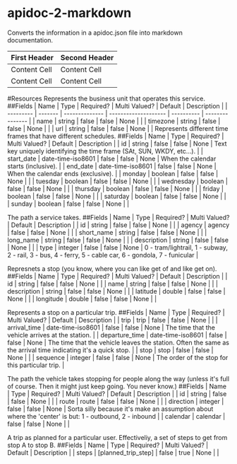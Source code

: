 apidoc-2-markdown
=================

Converts the information in a apidoc.json file into markdown documentation.

First Header  | Second Header
------------- | -------------
Content Cell  | Content Cell
Content Cell  | Content Cell

#Resources
Represents the business unit that operates this service.
##Fields
| Name | Type | Required? | Multi Valued? | Default | Description |
| --------- | ------- | -------------- | -------------------- | ---------- | ---------------   |
| name | string | false | false | None |  |
| timezone | string | false | false | None |  |
| url | string | false | false | None |  |
Represents different time frames that have different schedules.
##Fields
| Name | Type | Required? | Multi Valued? | Default | Description |
| id | string | false | false | None | Text key uniquely identifying the time frame (SAt, SUN, WKDY, etc...). |
| start_date | date-time-iso8601 | false | false | None | When the calendar starts (inclusive). |
| end_date | date-time-iso8601 | false | false | None | When the calendar ends (exclusive). |
| monday | boolean | false | false | None |  |
| tuesday | boolean | false | false | None |  |
| wednesday | boolean | false | false | None |  |
| thursday | boolean | false | false | None |  |
| friday | boolean | false | false | None |  |
| saturday | boolean | false | false | None |  |
| sunday | boolean | false | false | None |  |

The path a service takes.
##Fields
| Name | Type | Required? | Multi Valued? | Default | Description |
| id | string | false | false | None |  |
| agency | agency | false | false | None |  |
| short_name | string | false | false | None |  |
| long_name | string | false | false | None |  |
| description | string | false | false | None |  |
| type | integer | false | false | None | 0 - tram/lightrail, 1 - subway, 2 - rail, 3 - bus, 4 - ferry, 5 - cable car, 6 - gondola, 7 - funicular |

Represnets a stop (you know, where you can like get of and like get on).
##Fields
| Name | Type | Required? | Multi Valued? | Default | Description |
| id | string | false | false | None |  |
| name | string | false | false | None |  |
| description | string | false | false | None |  |
| latitude | double | false | false | None |  |
| longitude | double | false | false | None |  |

Represents a stop on a particular trip.
##Fields
| Name | Type | Required? | Multi Valued? | Default | Description |
| trip | trip | false | false | None |  |
| arrival_time | date-time-iso8601 | false | false | None | The time that the vehicle arrives at the station. |
| departure_time | date-time-iso8601 | false | false | None | The time that the vehicle leaves the station.  Often the same as the arrival time indicating it's a quick stop. |
| stop | stop | false | false | None |  |
| sequence | integer | false | false | None | The order of the stop for this particular trip. |

The path the vehicle takes stopping for people along the way (unless it's full of course.  Then it might just keep going.  You never know.)
##Fields
| Name | Type | Required? | Multi Valued? | Default | Description |
| id | string | false | false | None |  |
| route | route | false | false | None |  |
| direction | integer | false | false | None | Sorta silly because it's make an assumption about where the 'center' is but: 1 - outbound, 2 - inbound |
| calendar | calendar | false | false | None |  |

A trip as planned for a particular user.  Effectiveliy, a set of steps to get from stop A to stop B.
##Fields
| Name | Type | Required? | Multi Valued? | Default | Description |
| steps | [planned_trip_step] | false | true | None |  |
